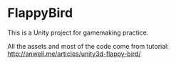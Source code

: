 # FlappyBird
This is a Unity project for gamemaking practice.

All the assets and most of the code come from tutorial: http://anwell.me/articles/unity3d-flappy-bird/
